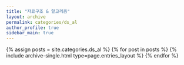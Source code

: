 ```yaml
---
title: "자료구조 & 알고리즘"
layout: archive
permalink: categories/ds_al
author_profile: true
sidebar_main: true
---
```


{% assign posts = site.categories.ds_al %}
{% for post in posts %} {% include archive-single.html type=page.entries_layout %} {% endfor %}